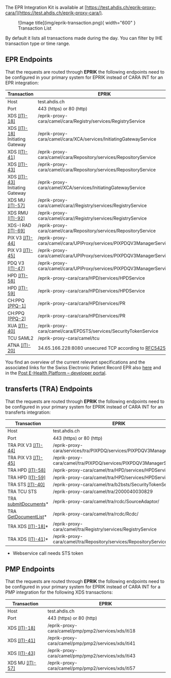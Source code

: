 The EPR Integration Kit is available at [https://test.ahdis.ch/eprik-proxy-cara/](https://test.ahdis.ch/eprik-proxy-cara/).

<figure markdown>
  ![Image title](img/eprik-transaction.png){ width="600" }
  <figcaption>Transaction List</figcaption>
</figure>
By default it lists all transactions made during the day. You can filter by IHE transaction type or time range.

## EPR Endpoints

That the requests are routed through **EPRIK** the following endpoints need to be configured in your primary system
for EPRIK instead of CARA INT for an EPR integration:


Transaction  | EPRIK          
------------ | -------------  
Host         | test.ahdis.ch  
Port         | 443 (https) or 80 (http)    
XDS [[ITI-18]](https://profiles.ihe.net/ITI/TF/Volume2/ITI-18.html)   |  /eprik-proxy-cara/camel/cara/Registry/services/RegistryService 
XDS [[ITI-18]](https://profiles.ihe.net/ITI/TF/Volume2/ITI-18.html) Initiating Gateway  |  /eprik-proxy-cara/camel/cara/XCA/services/InitiatingGatewayService  
XDS [[ITI-41]](https://profiles.ihe.net/ITI/TF/Volume2/ITI-41.html)   | /eprik-proxy-cara/camel/cara/Repository/services/RepositoryService
XDS [[ITI-43]](https://profiles.ihe.net/ITI/TF/Volume2/ITI-43.html)   | /eprik-proxy-cara/camel/cara/Repository/services/RepositoryService
XDS [[ITI-43]](https://profiles.ihe.net/ITI/TF/Volume2/ITI-43.html) Initiating Gateway  | /eprik-proxy-cara/camel/XCA/services/InitiatingGatewayService
XDS MU [[ITI-57]](https://profiles.ihe.net/ITI/TF/Volume2/ITI-57.html)   | /eprik-proxy-cara/camel/cara//Registry/services/RegistryService
XDS RMU [[ITI-92]](https://profiles.ihe.net/ITI/TF/Volume2/ITI-92.html)   | /eprik-proxy-cara/camel/cara//Registry/services/RegistryService
XDS-I RAD [[ITI-69]](https://www.ihe.net/uploadedFiles/Documents/Radiology/IHE_RAD_TF_Vol2.pdf)   | /eprik-proxy-cara/camel/cara/Repository/services/RepositoryService
PIX V3 [[ITI-44]](https://profiles.ihe.net/ITI/TF/Volume2/ITI-44.html)   | /eprik-proxy-cara/camel/cara/UPIProxy/services/PIXPDQV3ManagerService
PIX V3 [[ITI-45]](https://profiles.ihe.net/ITI/TF/Volume2/ITI-45.html)   | /eprik-proxy-cara/camel/cara/UPIProxy/services/PIXPDQV3ManagerService
PDQ V3 [[ITI-47]](https://profiles.ihe.net/ITI/TF/Volume2/ITI-47.html)   | /eprik-proxy-cara/camel/cara/UPIProxy/services/PIXPDQV3ManagerService
HPD [[ITI-58]](https://profiles.ihe.net/ITI/TF/Volume2/ITI-58.html)   | /eprik-proxy-cara/cara/HPD/services/HPDService
HPD [[ITI-59]](https://profiles.ihe.net/ITI/TF/Volume2/ITI-598.html)   | /eprik-proxy-cara/cara/HPD/services/HPDService
CH:PPQ [[PPQ-1]](https://www.bag.admin.ch/dam/bag/de/dokumente/nat-gesundheitsstrategien/strategie-ehealth/gesetzgebung-elektronisches-patientendossier/gesetze/ergaenzung_2.1_anhang_5_epdv_edi_ausgabe_4.pdf.download.pdf/EPDV-EDI_Anhang_5_E2.1_DE_Ausgabe_4.pdf)   |  /eprik-proxy-cara/cara/HPD/services/PR
CH:PPQ [[PPQ-2]](https://www.bag.admin.ch/dam/bag/de/dokumente/nat-gesundheitsstrategien/strategie-ehealth/gesetzgebung-elektronisches-patientendossier/gesetze/ergaenzung_2.1_anhang_5_epdv_edi_ausgabe_4.pdf.download.pdf/EPDV-EDI_Anhang_5_E2.1_DE_Ausgabe_4.pdf)   | /eprik-proxy-cara/cara/HPD/services/PR
XUA [[ITI-40]](https://www.bag.admin.ch/dam/bag/de/dokumente/nat-gesundheitsstrategien/strategie-ehealth/gesetzgebung-elektronisches-patientendossier/gesetze/anhang_5_ergaenzung_1_epdv_edi_ausgabe_4.pdf.download.pdf/EPDV-EDI_Anhang_5_E1_DE_Ausgabe_4.pdf)   | /eprik-proxy-cara/camel/cara/EPDSTS/services/SecurityTokenService
TCU SAML2 | /eprik-proxy-cara/camel/tcu
ATNA [[ITI-20]](https://profiles.ihe.net/ITI/TF/Volume2/ITI-20.html)   | 34.65.166.228:8080 unsecured TCP according to [RFC5425](https://www.rfc-editor.org/rfc/rfc5425)

You find an overview of the current relevant specifications and the associated links for the Swiss Electronic Patient Record EPR also [here](https://www.e-health-suisse.ch/en/technik-semantik/epr-projectathon/epr-programming-aids/relevant-specifications.html) and in the [Post E-Health Platform – developer portal](https://developer.post.ch/en/e-health).


## transferts (TRA) Endpoints

That the requests are routed through **EPRIK** the following endpoints need to be configured in your primary system
for EPRIK instead of CARA INT for an transferts integration:


Transaction  | EPRIK          
------------ | -------------  
Host         | test.ahdis.ch  
Port         | 443 (https) or 80 (http)    
TRA PIX V3 [[ITI-44]](https://profiles.ihe.net/ITI/TF/Volume2/ITI-44.html)   | /eprik-proxy-cara/services/tra/PIXPDQ/services/PIXPDQV3ManagerService
TRA PIX V3 [[ITI-45]](https://profiles.ihe.net/ITI/TF/Volume2/ITI-45.html)   | /eprik-proxy-cara/camel/tra/PIXPDQ/services/PIXPDQV3ManagerService
TRA HPD [[ITI-58]](https://profiles.ihe.net/ITI/TF/Volume2/ITI-58.html)   | /eprik-proxy-cara/camel/tra/HPD/services/HPDService/
TRA HPD [[ITI-59]](https://profiles.ihe.net/ITI/TF/Volume2/ITI-598.html)   | /eprik-proxy-cara/camel/tra/HPD/services/HPDService/
TRA STS [[ITI-40]](https://profiles.ihe.net/ITI/TF/Volume2/ITI-40.html)   |  /eprik-proxy-cara/camel/tra/b2bsts/SecurityTokenService/
TRA TCU STS | /eprik-proxy-cara/camel/tra/2000040030829
TRA [submitDocuments](transferts/wsdl/SourceAdaptorService.wsdl)* | /eprik-proxy-cara/camel/tra/rcdc/SourceAdaptor/
TRA [GetDocumentList](transferts/wsdl/RecipientCentricDocumentConsumer.wsdl)* | /eprik-proxy-cara/camel/tra/rcdc/Rcdc/
TRA XDS [[ITI-18]](https://profiles.ihe.net/ITI/TF/Volume2/ITI-18.html)*   |  /eprik-proxy-cara/camel/tra/Registry/services/RegistryService
TRA XDS [[ITI-41]](https://profiles.ihe.net/ITI/TF/Volume2/ITI-41.html)*   | /eprik-proxy-cara/camel/tra/Repository/services/RepositoryService

* Webservice call needs STS token


## PMP Endpoints

That the requests are routed through **EPRIK** the following endpoints need to be configured in your primary system
for EPRIK instead of CARA INT for a PMP integration for the following XDS transactions:


Transaction  | EPRIK          
------------ | -------------  
Host         | test.ahdis.ch  
Port         | 443 (https) or 80 (http)    
XDS [[ITI-18]](https://profiles.ihe.net/ITI/TF/Volume2/ITI-18.html)   | /eprik-proxy-cara/camel/pmp/pmp2/services/xds/iti18
XDS [[ITI-41]](https://profiles.ihe.net/ITI/TF/Volume2/ITI-41.html)   | /eprik-proxy-cara/camel/pmp/pmp2/services/xds/iti41
XDS [[ITI-43]](https://profiles.ihe.net/ITI/TF/Volume2/ITI-43.html)   | /eprik-proxy-cara/camel/pmp/pmp2/services/xds/iti43
XDS MU [[ITI-57]](https://profiles.ihe.net/ITI/TF/Volume2/ITI-57.html)   | /eprik-proxy-cara/camel/pmp/pmp2/services/xds/iti57

